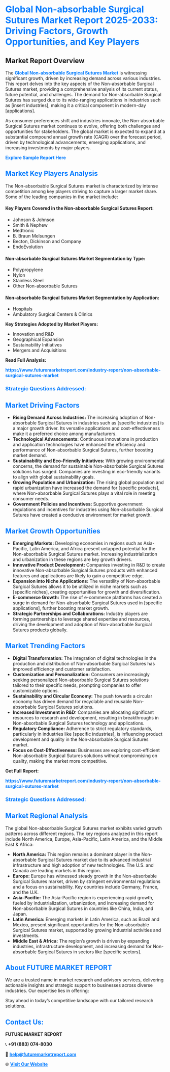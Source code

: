 <h1 style="color: #007BFF;">Global Non-absorbable Surgical Sutures Market Report 2025-2033: Driving Factors, Growth Opportunities, and Key Players</h1>

<section id="overview">
<h2>Market Report Overview</h2>
<p>The <a href="https://www.futuremarketreport.com/industry-report/non-absorbable-surgical-sutures-market" style="color: #007BFF; text-decoration: none;"><strong>Global Non-absorbable Surgical Sutures Market</strong></a> is witnessing significant growth, driven by increasing demand across various industries. This report delves into the key aspects of the Non-absorbable Surgical Sutures market, providing a comprehensive analysis of its current status, future potential, and challenges. The demand for Non-absorbable Surgical Sutures has surged due to its wide-ranging applications in industries such as [insert industries], making it a critical component in modern-day [applications].</p>
<p>As consumer preferences shift and industries innovate, the Non-absorbable Surgical Sutures market continues to evolve, offering both challenges and opportunities for stakeholders. The global market is expected to expand at a substantial compound annual growth rate (CAGR) over the forecast period, driven by technological advancements, emerging applications, and increasing investments by major players.</p>
</section>

<section id="overview">
<p><a href="https://www.futuremarketreport.com/request-sample/reportId=79855" style="color: #007BFF; text-decoration: none;"><strong>Explore Sample Report Here</strong></a></p>
</section>

<section id="key-players">
<h2 style="color: #007BFF;">Market Key Players Analysis</h2>
<p>The Non-absorbable Surgical Sutures market is characterized by intense competition among key players striving to capture a larger market share. Some of the leading companies in the market include:</p>
<h4>Key Players Covered in the Non-absorbable Surgical Sutures Report:</h4>
<ul><li>Johnson &amp; Johnson</li><li>Smith &amp; Nephew</li><li>Medtronic</li><li>B. Braun Melsungen</li><li>Becton, Dickinson and Company</li><li>EndoEvolution</li></ul>
<h4>Non-absorbable Surgical Sutures Market Segmentation by Type:</h4>
<ul><li>Polypropylene</li><li>Nylon</li><li>Stainless Steel</li><li>Other Non-absorbable Sutures</li></ul>

<h4>Non-absorbable Surgical Sutures Market Segmentation by Application:</h4>
<ul><li>Hospitals</li><li>Ambulatory Surgical Centers &amp; Clinics</li></ul>
<p><strong>Key Strategies Adopted by Market Players:</strong></p>
<ul>
<li>Innovation and R&D</li>
<li>Geographical Expansion</li>
<li>Sustainability Initiatives</li>
<li>Mergers and Acquisitions</li>
</ul>
</section>

<section>
<p><strong>Read Full Analysis: </strong></p><a href="https://www.futuremarketreport.com/industry-report/non-absorbable-surgical-sutures-market" style="color: #007BFF; text-decoration: none;"><strong>https://www.futuremarketreport.com/industry-report/non-absorbable-surgical-sutures-market</strong></a>
<h3 style="color: #007BFF;">Strategic Questions Addressed:</h3>
</section>

<section id="driving-factors">
<h2 style="color: #007BFF;">Market Driving Factors</h2>
<ul>
<li><strong>Rising Demand Across Industries:</strong> The increasing adoption of Non-absorbable Surgical Sutures in industries such as [specific industries] is a major growth driver. Its versatile applications and cost-effectiveness make it a preferred choice among manufacturers.</li>
<li><strong>Technological Advancements:</strong> Continuous innovations in production and application technologies have enhanced the efficiency and performance of Non-absorbable Surgical Sutures, further boosting market demand.</li>
<li><strong>Sustainability and Eco-Friendly Initiatives:</strong> With growing environmental concerns, the demand for sustainable Non-absorbable Surgical Sutures solutions has surged. Companies are investing in eco-friendly variants to align with global sustainability goals.</li>
<li><strong>Growing Population and Urbanization:</strong> The rising global population and rapid urbanization have increased the demand for [specific products], where Non-absorbable Surgical Sutures plays a vital role in meeting consumer needs.</li>
<li><strong>Government Policies and Incentives:</strong> Supportive government regulations and incentives for industries using Non-absorbable Surgical Sutures have created a conducive environment for market growth.</li>
</ul>
</section>

<section id="growth-opportunities">
<h2 style="color: #007BFF;">Market Growth Opportunities</h2>
<ul>
<li><strong>Emerging Markets:</strong> Developing economies in regions such as Asia-Pacific, Latin America, and Africa present untapped potential for the Non-absorbable Surgical Sutures market. Increasing industrialization and urbanization in these regions are key growth drivers.</li>
<li><strong>Innovative Product Development:</strong> Companies investing in R&D to create innovative Non-absorbable Surgical Sutures products with enhanced features and applications are likely to gain a competitive edge.</li>
<li><strong>Expansion into Niche Applications:</strong> The versatility of Non-absorbable Surgical Sutures allows it to be utilized in niche markets such as [specific niches], creating opportunities for growth and diversification.</li>
<li><strong>E-commerce Growth:</strong> The rise of e-commerce platforms has created a surge in demand for Non-absorbable Surgical Sutures used in [specific applications], further boosting market growth.</li>
<li><strong>Strategic Partnerships and Collaborations:</strong> Industry players are forming partnerships to leverage shared expertise and resources, driving the development and adoption of Non-absorbable Surgical Sutures products globally.</li>
</ul>
</section>

<section id="trending-factors">
<h2 style="color: #007BFF;">Market Trending Factors</h2>
<ul>
<li><strong>Digital Transformation:</strong> The integration of digital technologies in the production and distribution of Non-absorbable Surgical Sutures has improved efficiency and customer satisfaction.</li>
<li><strong>Customization and Personalization:</strong> Consumers are increasingly seeking personalized Non-absorbable Surgical Sutures solutions tailored to their specific needs, prompting companies to offer customizable options.</li>
<li><strong>Sustainability and Circular Economy:</strong> The push towards a circular economy has driven demand for recyclable and reusable Non-absorbable Surgical Sutures solutions.</li>
<li><strong>Increased Investment in R&D:</strong> Companies are allocating significant resources to research and development, resulting in breakthroughs in Non-absorbable Surgical Sutures technology and applications.</li>
<li><strong>Regulatory Compliance:</strong> Adherence to strict regulatory standards, particularly in industries like [specific industries], is influencing product development and quality in the Non-absorbable Surgical Sutures market.</li>
<li><strong>Focus on Cost-Effectiveness:</strong> Businesses are exploring cost-efficient Non-absorbable Surgical Sutures solutions without compromising on quality, making the market more competitive.</li>
</ul>
</section>

<section>
<p><strong>Get Full Report: </strong></p><a href="https://www.futuremarketreport.com/industry-report/non-absorbable-surgical-sutures-market" style="color: #007BFF; text-decoration: none;"><strong>https://www.futuremarketreport.com/industry-report/non-absorbable-surgical-sutures-market</strong></a>
<h3 style="color: #007BFF;">Strategic Questions Addressed:</h3>
</section>


<section id="regional-analysis">
<h2 style="color: #007BFF;">Market Regional Analysis</h2>
<p>The global Non-absorbable Surgical Sutures market exhibits varied growth patterns across different regions. The key regions analyzed in this report include North America, Europe, Asia-Pacific, Latin America, and the Middle East & Africa:</p>
<ul>
<li><strong>North America:</strong> This region remains a dominant player in the Non-absorbable Surgical Sutures market due to its advanced industrial infrastructure and high adoption of new technologies. The U.S. and Canada are leading markets in this region.</li>
<li><strong>Europe:</strong> Europe has witnessed steady growth in the Non-absorbable Surgical Sutures market, driven by stringent environmental regulations and a focus on sustainability. Key countries include Germany, France, and the U.K.</li>
<li><strong>Asia-Pacific:</strong> The Asia-Pacific region is experiencing rapid growth, fueled by industrialization, urbanization, and increasing demand for Non-absorbable Surgical Sutures in countries like China, India, and Japan.</li>
<li><strong>Latin America:</strong> Emerging markets in Latin America, such as Brazil and Mexico, present significant opportunities for the Non-absorbable Surgical Sutures market, supported by growing industrial activities and investments.</li>
<li><strong>Middle East & Africa:</strong> The region’s growth is driven by expanding industries, infrastructure development, and increasing demand for Non-absorbable Surgical Sutures in sectors like [specific sectors].</li>
</ul>
</section>

<footer>
<h2 style="color: #007BFF;">About FUTURE MARKET REPORT</h2>
<p>We are a trusted name in market research and advisory services, delivering actionable insights and strategic support to businesses across diverse industries. Our expertise lies in offering:</p>

<p>Stay ahead in today’s competitive landscape with our tailored research solutions.</p>

<h2 style="color: #007BFF;">Contact Us:</h2>
<p><strong>FUTURE MARKET REPORT</strong></p>
<p>📞 <strong>+91 (883) 074-8030</strong></p>
<p>📧 <strong><a href="mailto:help@futuremarketreport.com" style="color: #007BFF;">help@futuremarketreport.com</a></strong></p>
<p>🌐 <strong><a href="https://www.futuremarketreport.com/" style="color: #007BFF;">Visit Our Website</a></strong></p>
</footer>